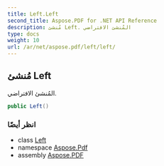 ```yaml
---
title: Left.Left
second_title: Aspose.PDF for .NET API Reference
description: مُنشئ Left. المُنشئ الافتراضي
type: docs
weight: 10
url: /ar/net/aspose.pdf/left/left/
---
```

## مُنشئ Left

المُنشئ الافتراضي.

```csharp
public Left()
```

### انظر أيضًا

* class [Left](../)
* namespace [Aspose.Pdf](../../../aspose.pdf/)
* assembly [Aspose.PDF](../../../)